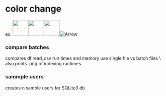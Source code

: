 # color change
ex.
<img src="https://github.com/carter4299/utility/assets/133709987/1c0cee15-7a93-45de-94ee-4cf0b2692a76" width="50" height="50"><img src="[https://github.com/carter4299/utility/assets/133709987/1c0cee15-7a93-45de-94ee-4cf0b2692a76](https://github.com/carter4299/utility/assets/133709987/7bcf9d97-47c9-4966-8790-00996790d884)" width="50" height="50"><img src="https://github.com/carter4299/utility/assets/133709987/5e7d1689-4f51-4b3c-84e2-1db0614fa2be" width="50" height="50">![Arrow](https://github.com/carter4299/utility/assets/133709987/a21d35cb-87a1-42b3-8ee5-c2fb7bcb5ab7)




### compare batches 
compares df.read_csv run times and memory use single file vs batch files \ 
also prints .png of indexing runtimes 

### sammple users 
creates n sample users for SQLite3 db
